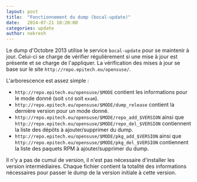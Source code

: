 ```yaml
---
layout: post
title:  "Fonctionnement du dump (bocal-update)"
date:   2014-07-21 10:20:00
categories: update
author: nekresh
---
```


Le dump d'Octobre 2013 utilise le service `bocal-update` pour se maintenir à jour.
Celui-ci se charge de vérifier régulièrement si une mise à jour est présente et se charge de l'appliquer.
La vérification des mises à jour se base sur le site `http://repo.epitech.eu/opensuse/`.

L'arborescence est assez simple :

* `http://repo.epitech.eu/opensuse/$MODE` contient les informations pour le mode donné (soit `std` soit `exam`).
* `http://repo.epitech.eu/opensuse/$MODE/dump_release` contient la dernière version pour un mode donné.
* `http://repo.epitech.eu/opensuse/$MODE/repo_add_$VERSION` ainsi que `http://repo.epitech.eu/opensuse/$MODE/repo_del_$VERSION` contiennent la liste des dépôts à ajouter/supprimer du dump.
* `http://repo.epitech.eu/opensuse/$MODE/pkg_add_$VERSION` ainsi que `http://repo.epitech.eu/opensuse/$MODE/pkg_del_$VERSION` contiennent la liste des paquets RPM à ajouter/supprimer du dump.

Il n'y a pas de cumul de version, il n'est pas nécessaire d'installer les version intermédiaires. Chaque fichier contient la totalité des informations nécessaires pour passer le dump de la version initiale à cette version.
